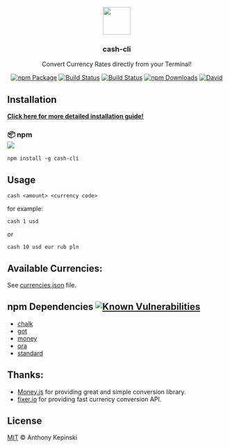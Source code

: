 <p align="center">
  <img src="https://i.imgur.com/ddhPSQ4.png" height="64">
  <h3 align="center">cash-cli</h3>
  <p align="center">Convert Currency Rates directly from your Terminal!<p>
  <p align="center"><a href="https://www.npmjs.com/package/cash-cli"><img src="https://badge.fury.io/js/cash-cli.svg" alt="npm Package"></a>  <a href="https://travis-ci.org/xxczaki/cash-cli"><img src="https://travis-ci.org/xxczaki/cash-cli.svg?branch=master" alt="Build Status"></a>  <a href="https://circleci.com/gh/xxczaki/cash-cli/"><img src="https://circleci.com/gh/xxczaki/cash-cli.svg?style=svg" alt="Build Status"></a>  <a href="https://npmjs.com/package/cash-cli"><img src="https://img.shields.io/npm/dt/cash-cli.svg" alt="npm Downloads"></a>  <a href="https://github.com/xxczaki/cash-cli"><img src="https://david-dm.org/xxczaki/cash-cli.svg" alt="David"></a></p>
</p>

## Installation

**[Click here for more detailed installation guide!](https://github.com/xxczaki/cash-cli/wiki/Installation)**

### :package: npm<br>![](https://badge.fury.io/js/cash-cli.svg)

```
npm install -g cash-cli
```

## Usage

```
cash <amount> <currency code>
```

for example:

```
cash 1 usd
```

or

```
cash 10 usd eur rub pln
```

## Available Currencies:

See [currencies.json](https://github.com/xxczaki/cash-cli/blob/master/lib/currencies.json) file.

## npm Dependencies [![Known Vulnerabilities](https://snyk.io/test/github/xxczaki/cash-cli/badge.svg)](https://snyk.io/test/github/xxczaki/cash-cli)

- [chalk](https://www.npmjs.com/package/chalk)
- [got](https://www.npmjs.com/package/got)
- [money](https://www.npmjs.com/package/money)
- [ora](https://www.npmjs.com/package/ora)
- [standard](https://www.npmjs.com/package/standard)

## Thanks:

- [Money.js](http://openexchangerates.github.io/money.js/) for providing great and simple conversion library.
- [fixer.io](http://fixer.io/) for providing fast currency conversion API.

## License

[MIT](https://opensource.org/licenses/MIT) © Anthony Kepinski

